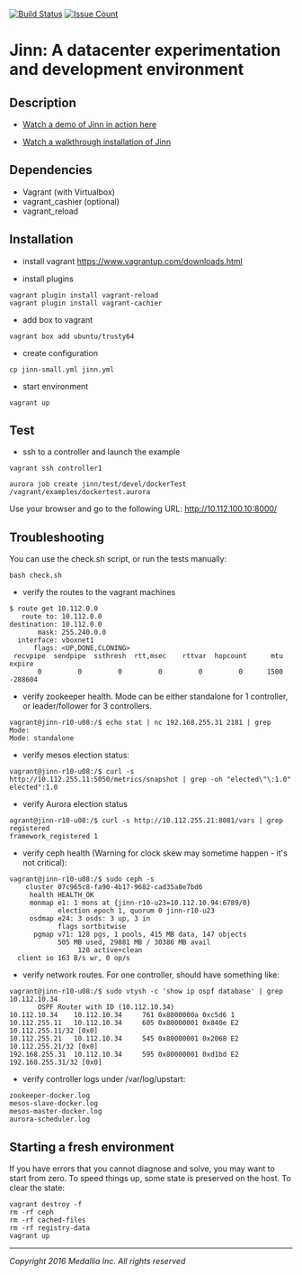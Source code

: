 [![Build Status](https://travis-ci.org/medallia/jinn.svg?branch=master)](https://travis-ci.org/medallia/jinn)
[![Issue Count](https://codeclimate.com/github/medallia/jinn/badges/issue_count.svg)](https://codeclimate.com/github/medallia/jinn)
#  Jinn: A datacenter experimentation and development environment

## Description

- [Watch a demo of Jinn in action here](https://www.youtube.com/watch?v=4H9fCGg8DIc)

- [Watch a walkthrough installation of Jinn](https://www.youtube.com/watch?v=vdzyiqp-GDs)

## Dependencies
- Vagrant (with Virtualbox)
- vagrant_cashier (optional)
- vagrant_reload


## Installation
- install vagrant
https://www.vagrantup.com/downloads.html

- install plugins
``` 
vagrant plugin install vagrant-reload 
vagrant plugin install vagrant-cachier 
```

- add box to vagrant
```
vagrant box add ubuntu/trusty64
```

- create configuration
```
cp jinn-small.yml jinn.yml
```

- start environment
```
vagrant up
```
## Test

- ssh to a controller and launch the example
```
vagrant ssh controller1

aurora job create jinn/test/devel/dockerTest /vagrant/examples/dockertest.aurora
```
Use your browser and go to the following URL:
http://10.112.100.10:8000/

## Troubleshooting

You can use the check.sh script, or run the tests manually:
```
bash check.sh
```

- verify the routes to the vagrant machines
```
$ route get 10.112.0.0
   route to: 10.112.0.0
destination: 10.112.0.0
       mask: 255.240.0.0
  interface: vboxnet1
      flags: <UP,DONE,CLONING>
 recvpipe  sendpipe  ssthresh  rtt,msec    rttvar  hopcount      mtu     expire
       0         0         0         0         0         0      1500   -288604
 ```

- verify zookeeper health. Mode can be either standalone for 1 controller, or leader/follower for 3 controllers.
```
vagrant@jinn-r10-u08:/$ echo stat | nc 192.168.255.31 2181 | grep Mode:
Mode: standalone
```

- verify mesos election status:
```
vagrant@jinn-r10-u08:/$ curl -s http://10.112.255.11:5050/metrics/snapshot | grep -oh "elected\"\:1.0"
elected":1.0
```

- verify Aurora election status
```
agrant@jinn-r10-u08:/$ curl -s http://10.112.255.21:8081/vars | grep registered
framework_registered 1
```

- verify ceph health (Warning for clock skew may sometime happen - it's not critical):
```
vagrant@jinn-r10-u08:/$ sudo ceph -s
    cluster 07c965c8-fa90-4b17-9682-cad35a8e7bd6
     health HEALTH_OK
     monmap e1: 1 mons at {jinn-r10-u23=10.112.10.94:6789/0}
            election epoch 1, quorum 0 jinn-r10-u23
     osdmap e24: 3 osds: 3 up, 3 in
            flags sortbitwise
      pgmap v71: 128 pgs, 1 pools, 415 MB data, 147 objects
            505 MB used, 29881 MB / 30386 MB avail
                 128 active+clean
  client io 163 B/s wr, 0 op/s
```

- verify network routes. For one controller, should have something like:
```
vagrant@jinn-r10-u08:/$ sudo vtysh -c 'show ip ospf database' | grep 10.112.10.34
       OSPF Router with ID (10.112.10.34)
10.112.10.34    10.112.10.34     761 0x8000000a 0xc5d6 1
10.112.255.11   10.112.10.34     605 0x80000001 0x840e E2 10.112.255.11/32 [0x0]
10.112.255.21   10.112.10.34     545 0x80000001 0x2068 E2 10.112.255.21/32 [0x0]
192.168.255.31  10.112.10.34     595 0x80000001 0xd1bd E2 192.168.255.31/32 [0x0]
```

- verify controller logs under /var/log/upstart:
```
zookeeper-docker.log
mesos-slave-docker.log
mesos-master-docker.log
aurora-scheduler.log
```

## Starting a fresh environment
If you have errors that you cannot diagnose and solve, you may want to start from zero. To speed things up, some state is preserved on the host.
To clear the state:
```
vagrant destroy -f
rm -rf ceph
rm -rf cached-files
rm -rf registry-data
vagrant up
```
___________________________________________________
*Copyright 2016 Medallia Inc. All rights reserved*
